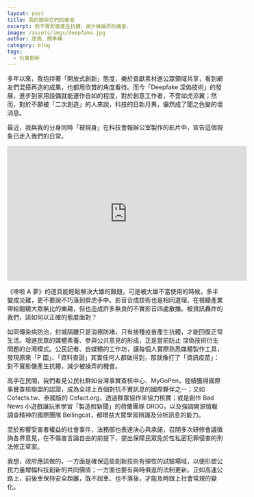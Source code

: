 ```yaml
---
layout: post
title: 我的臉與它們的產地
excerpt: 對不實影像產生抗體，減少被操弄的機會。
image: /assets/imgs/deepfake.jpg
author: 唐鳳、簡孝樺
category: blog
tags:
  - 社會創新
---
```


多年以來，我抱持著「開放式創新」態度，樂於貢獻素材進公眾領域共享，看到網友們混搭再造的成果，也都用欣賞的角度看待。而今「Deepfake 深偽技術」的發展，進步到家用設備就能運作自如的程度，對於創意工作者，不啻如虎添翼；然而，對於不願被「二次創造」的人來說，科技的日新月異，儼然成了聞之色變的壞消息。

最近，我與我的分身同時「被現身」在科技會報辦公室製作的影片中，宣告這個現象已走入我們的日常。

<iframe width="560" height="315" src="https://www.youtube.com/embed/feCJu4tV4YI" frameborder="0" allowfullscreen></iframe>

《哆啦 A 夢》的道具能輕鬆解決大雄的難題，可是被大雄不當使用的時候，多半變成災難，更不要說不巧落到胖虎手中。影音合成技術也是相同道理，在視聽產業帶給閱聽大眾無比的樂趣，但也造成許多無良的不實影音四處散播。被資訊轟炸的我們，該如何以正確的態度面對？

如同傳染病防治，封城隔離只是消極防堵，只有接種疫苗產生抗體，才能回復正常生活。增進民眾的媒體素養、參與公共意見的形成，正是當前防止 深偽技術衍生問題的台灣模式。公民記者、自媒體的工作坊，讓每個人實際熟悉媒體製作工具，發現原來「P 圖」、「資料查證」其實任何人都做得到，那就像打了「資訊疫苗」：對不實影像產生抗體，減少被操弄的機會。

高手在民間，我們看見公民社群如台灣事實查核中心、MyGoPen，陸續獲得國際事實查核聯盟的認證，成為全球上百個對抗不實訊息的國際夥伴之一；又如 Cofacts.tw、泰國版的 Cofact.org，透過群眾協作來協力核實；或是創作 Bad News 小遊戲讓玩家學習「製造假新聞」的荷蘭團隊 DROG，以及強調開源情報調查精神的國際團隊 Bellingcat，都增益大眾學習辨識及分析訊息的能力。

至於影響受害者權益的社會事件，法務部也表達決心與承諾，召開多次研修會議徵詢各界意見，在不傷害言論自由的前提下，提出保障民眾免於性私密犯罪侵害的刑法修正草案。

我想，政府應該做的，一方面是確保這些創新技術有彈性的試驗場域，以便形塑公民力量增幅科技創新的共同價值；一方面也要有與時俱進的法制更新。正如高速公路上，前後車保持安全距離，既不超車、也不落後，才能及時跟上社會常規的變化。
